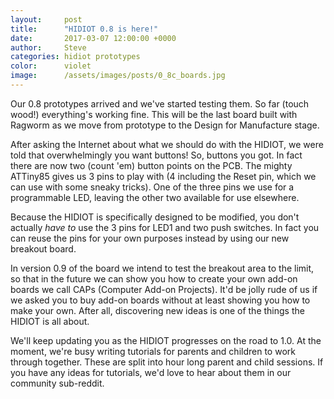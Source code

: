 ```yaml
---
layout:     post
title:      "HIDIOT 0.8 is here!"
date:       2017-03-07 12:00:00 +0000
author:     Steve
categories: hidiot prototypes
color:      violet
image:      /assets/images/posts/0_8c_boards.jpg
---
```

Our 0.8 prototypes arrived and we've started testing them. So far (touch wood!) everything's working fine. This will be the last board built with Ragworm as we move from prototype to the Design for Manufacture stage.

After asking the Internet about what we should do with the HIDIOT, we were told that overwhelmingly you want buttons! So, buttons you got. In fact there are now two (count 'em) button points on the PCB. The mighty ATTiny85 gives us 3 pins to play with (4 including the Reset pin, which we can use with some sneaky tricks). One of the three pins we use for a programmable LED, leaving the other two available for use elsewhere.

Because the HIDIOT is specifically designed to be modified, you don't actually *have to* use the 3 pins for LED1 and two push switches. In fact you can reuse the pins for your own purposes instead by using our new breakout board.

In version 0.9 of the board we intend to test the breakout area to the limit, so that in the future we can show you how to create your own add-on boards we call CAPs (Computer Add-on Projects). It'd be jolly rude of us if we asked you to buy add-on boards without at least showing you how to make your own. After all, discovering new ideas is one of the things the HIDIOT is all about.

We'll keep updating you as the HIDIOT progresses on the road to 1.0. At the moment, we're busy writing tutorials for parents and children to work through together. These are split into hour long parent and child sessions. If you have any ideas for tutorials, we'd love to hear about them in our community sub-reddit.
